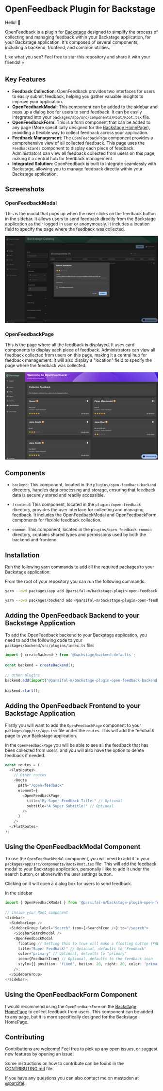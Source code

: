 # OpenFeedback Plugin for Backstage

Hello! :wave:

OpenFeedback is a plugin for [Backstage](https://backstage.io/) designed to simplify the process of collecting and managing feedback within your Backstage application, for your Backstage application. It's composed of several components, including a backend, frontend, and common utilities.

Like what you see? Feel free to star this repository and share it with your friends! :star:

## Key Features

- **Feedback Collection**: OpenFeedback provides two interfaces for users to easily submit feedback, helping you gather valuable insights to improve your application.
- **OpenFeedbackModal**: This component can be added to the sidebar and pops up a dialog box for users to send feedback. It can be easily integrated into your `packages/app/src/components/Root/Root.tsx` file.
- **OpenFeedbackForm**: This is a form component that can be added to any page (More specifically designed for the [Backstage HomePage](https://backstage.io/docs/getting-started/homepage/#homepage)), providing a flexible way to collect feedback across your application.
- **Feedback Management**: The `OpenFeedbackPage` component provides a comprehensive view of all collected feedback. This page uses the `FeedbackCards` component to display each piece of feedback. Administrators can view all feedback collected from users on this page, making it a central hub for feedback management.
- **Integrated Solution**: OpenFeedback is built to integrate seamlessly with Backstage, allowing you to manage feedback directly within your Backstage application.

## Screenshots

### OpenFeedbackModal

This is the modal that pops up when the user clicks on the feedback button in the sidebar. It allows users to send feedback directly from the Backstage application as their logged in user or anonymously. It includes a location field to specify the page where the feedback was collected.

![OpenFeedbackModal](./docs/img/of-modal.png)

### OpenFeedbackPage

This is the page where all the feedback is displayed. It uses card components to display each piece of feedback. Administrators can view all feedback collected from users on this page, making it a central hub for feedback management. It will also display a "location" field to specify the page where the feedback was collected.

![OpenFeedbackPage](./docs/img/of-feedbackpage.png)

## Components

- `backend`: This component, located in the `plugins/open-feedback-backend` directory, handles data processing and storage, ensuring that feedback data is securely stored and readily accessible.

- `frontend`: This component, located in the `plugins/open-feedback` directory, provides the user interface for collecting and managing feedback. It includes the OpenFeedbackModal and OpenFeedbackForm components for flexible feedback collection.

- `common`: This component, located in the `plugins/open-feedback-common` directory, contains shared types and permissions used by both the backend and frontend.

## Installation

Run the following yarn commands to add all the required packages to your Backstage application:

From the root of your repository you can run the following commands:

```bash
yarn --cwd packages/app add @parsifal-m/backstage-plugin-open-feedback
```

```bash
yarn --cwd packages/backend add @parsifal-m/backstage-plugin-open-feedback-backend
```

## Adding the OpenFeedback Backend to your Backstage Application

To add the OpenFeedback backend to your Backstage application, you need to add the following code to your `packages/backend/src/plugins/index.ts` file:

```typescript
import { createBackend } from '@backstage/backend-defaults';

const backend = createBackend();

// Other plugins
backend.add(import('@parsifal-m/backstage-plugin-open-feedback-backend'));

backend.start();
```

## Adding the OpenFeedback Frontend to your Backstage Application

Firstly you will want to add the `OpenFeedbackPage` component to your `packages/app/src/App.tsx` file under the `routes`. This will add the feedback page to your Backstage application.

In the `OpenFeedbackPage` you will be able to see all the feedback that has been collected from users, and you will also have the option to delete feedback if needed.

```typescript
const routes = (
  <FlatRoutes>
    // Other routes
    <Route
      path="/open-feedback"
      element={
        <OpenFeedbackPage
          title="My Super Feedback Title!" // Optional
          subtitle="A Super Subtitle!" // Optional
        />
      }
    />
  </FlatRoutes>
);
```

## Using the OpenFeedbackModal Component

To use the `OpenFeedbackModal` component, you will need to add it to your `packages/app/src/components/Root/Root.tsx` file. This will add the feedback modal to your Backstage application, personally I like to add it under the search button, or above/with the user settings button.

Clicking on it will open a dialog box for users to send feedback.

In the sidebar

```typescript
import { OpenFeedbackModal } from '@parsifal-m/backstage-plugin-open-feedback';

// Inside your Root component
<Sidebar>
  <SidebarLogo />
  <SidebarGroup label="Search" icon={<SearchIcon />} to="/search">
    <SidebarSearchModal />
    <OpenFeedbackModal
      floating // Setting this to true will make a floating button (FAB), setting it to false will make a sidebar item
      title="Super Feedback!" // Optional, defaults to "Feedback"
      color="primary" // Optional, defaults to "primary"
      icon={FeedbackIcon} // Optional, defaults to the feedback icon
      style={{ position: 'fixed', bottom: 20, right: 20, color: 'primary' }}
    />;
  </SidebarGroup>
</Sidebar>;
```

## Using the OpenFeedbackForm Component

I would recommend using the `OpenFeedbackForm` on the [Backstage HomePage](https://backstage.io/docs/getting-started/homepage/#homepage) to collect feedback from users. This component can be added to any page, but it is more specifically designed for the Backstage HomePage.

## Contributing

Contributions are welcome! Feel free to pick up any open issues, or suggest new features by opening an issue!

Some instructions on how to contribute can be found in the [CONTRIBUTING.md](./CONTRIBUTING.md) file.

If you have any questions you can also contact me on mastodon at [@parcifal](https://hachyderm.io/@parcifal).
